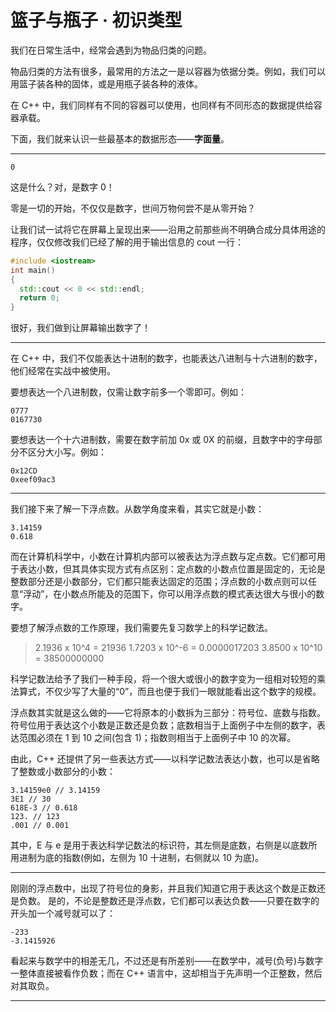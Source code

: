# 篮子与瓶子 · 初识类型

我们在日常生活中，经常会遇到为物品归类的问题。

物品归类的方法有很多，最常用的方法之一是以容器为依据分类。例如，我们可以用篮子装各种的固体，或是用瓶子装各种的液体。

在 C++ 中，我们同样有不同的容器可以使用，也同样有不同形态的数据提供给容器承载。

下面，我们就来认识一些最基本的数据形态——**字面量**。

------

```0```

这是什么？对，是数字 0！

零是一切的开始，不仅仅是数字，世间万物何尝不是从零开始？

让我们试一试将它在屏幕上呈现出来——沿用之前那些尚不明确合成分具体用途的程序，仅仅修改我们已经了解的用于输出信息的 cout 一行：

```cpp
#include <iostream>
int main()
{
  std::cout << 0 << std::endl;
  return 0;
}
```

很好，我们做到让屏幕输出数字了！

------

在 C++ 中，我们不仅能表达十进制的数字，也能表达八进制与十六进制的数字，他们经常在实战中被使用。

要想表达一个八进制数，仅需让数字前多一个零即可。例如：

```
0777
0167730
```

要想表达一个十六进制数，需要在数字前加 0x 或 0X 的前缀，且数字中的字母部分不区分大小写。例如：

```
0x12CD
0xeef09ac3
```

------

我们接下来了解一下浮点数。从数学角度来看，其实它就是小数：

```
3.14159
0.618
```

而在计算机科学中，小数在计算机内部可以被表达为浮点数与定点数。它们都可用于表达小数，但其具体实现方式有点区别：定点数的小数点位置是固定的，无论是整数部分还是小数部分，它们都只能表达固定的范围；浮点数的小数点则可以任意“浮动”，在小数点所能及的范围下，你可以用浮点数的模式表达很大与很小的数字。

要想了解浮点数的工作原理，我们需要先复习数学上的科学记数法。

> 2.1936 x 10^4  = 21936
> 1.7203 x 10^-6 = 0.0000017203
> 3.8500 x 10^10 = 38500000000

科学记数法给予了我们一种手段，将一个很大或很小的数字变为一组相对较短的乘法算式，不仅少写了大量的“0”，而且也便于我们一眼就能看出这个数字的规模。

浮点数其实就是这么做的——它将原本的小数拆为三部分：符号位、底数与指数。符号位用于表达这个小数是正数还是负数；底数相当于上面例子中左侧的数字，表达范围必须在 1 到 10 之间(包含 1)；指数则相当于上面例子中 10 的次幂。

由此，C++ 还提供了另一些表达方式——以科学记数法表达小数，也可以是省略了整数或小数部分的小数：

```
3.14159e0 // 3.14159
3E1 // 30
618E-3 // 0.618
123. // 123
.001 // 0.001
```

其中，E 与 e 是用于表达科学记数法的标识符，其左侧是底数，右侧是以底数所用进制为底的指数(例如，左侧为 10 十进制，右侧就以 10 为底)。

------

刚刚的浮点数中，出现了符号位的身影，并且我们知道它用于表达这个数是正数还是负数。
是的，不论是整数还是浮点数，它们都可以表达负数——只要在数字的开头加一个减号就可以了：

```
-233
-3.1415926
```

看起来与数学中的相差无几，不过还是有所差别——在数学中，减号(负号)与数字一整体直接被看作负数；而在 C++ 语言中，这却相当于先声明一个正整数，然后对其取负。

------

